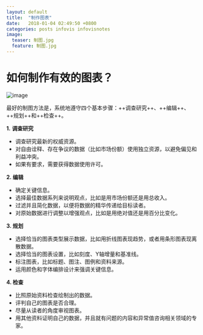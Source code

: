 ```yaml
---
layout: default
title:  "制作图表"
date:   2018-01-04 02:49:50 +0800
categories: posts infovis infovisnotes
image:
  teaser: 制图.jpg
  feature: 制图.jpg
---
```


# 如何制作有效的图表？

![image](制图.jpg)

最好的制图方法是，系统地遵守四个基本步骤：++调查研究++、++编辑++、++规划++和++检查++。

**1.** **调查研究**
- 调查研究最新的权威资源。
- 对自由诠释、存在争议的数据（比如市场份额）使用独立资源，以避免偏见和利益冲突。
- 如果有要求，需要获得数据使用许可。

**2. 编辑**

- 确定关键信息。
- 选择最佳数据系列来说明观点，比如是用市场份额还是用总收入。
- 过滤并且简化数据，以便将数据的精华传递给目标读者。
- 对原始数据进行调整以增强观点，比如是用绝对值还是用百分比变化。

**3. 规划**

- 选择恰当的图表类型展示数据，比如用折线图表现趋势，或者用条形图表现离散数据。
- 选择恰当的图表设置，比如刻度、Y轴增量和基准线。
- 标注图表，比如标题、图注、图例和资料来源。
- 运用颜色和字体编排设计来强调关键信息。

**4. 检查**

- 比照原始资料检查绘制出的数据。
- 评判自己的图表是否合理。
- 尽量从读者的角度审视图表。
- 用其他资料证明自己的数据，并且就有问题的内容和异常值咨询相关领域的专家。
